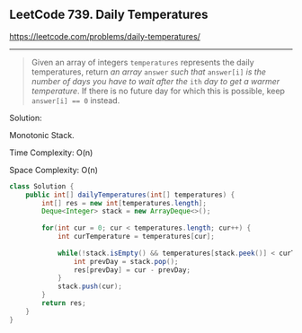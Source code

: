 ## LeetCode 739. Daily Temperatures

https://leetcode.com/problems/daily-temperatures/

---

> Given an array of integers `temperatures` represents the daily temperatures, return *an array* `answer` *such that* `answer[i]` *is the number of days you have to wait after the* `ith` *day to get a warmer temperature*. If there is no future day for which this is possible, keep `answer[i] == 0` instead.

Solution:

Monotonic Stack.

Time Complexity: O(n)

Space Complexity: O(n)

```java
class Solution {
    public int[] dailyTemperatures(int[] temperatures) {
        int[] res = new int[temperatures.length];
        Deque<Integer> stack = new ArrayDeque<>();
        
        for(int cur = 0; cur < temperatures.length; cur++) {
            int curTemperature = temperatures[cur];
            
            while(!stack.isEmpty() && temperatures[stack.peek()] < curTemperature) {
                int prevDay = stack.pop();
                res[prevDay] = cur - prevDay;
            }
            stack.push(cur);
        }
        return res;
    }
}
```

